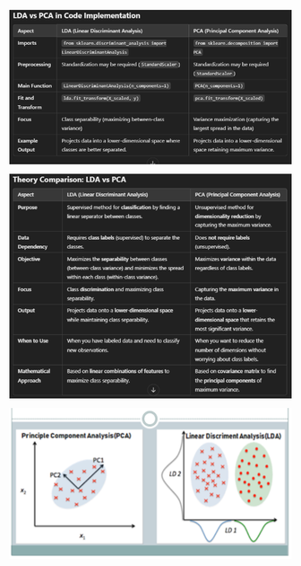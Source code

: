 ![](/images/image_2025-02-21_214134844.png)

![](/images/image_2025-02-21_214217062.png)

![](/images/image_2025-02-21_214503324.png)
